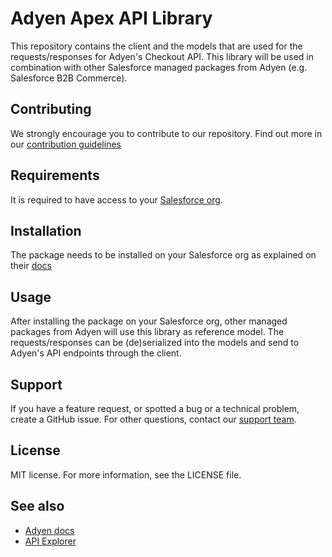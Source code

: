 # Adyen Apex API Library
  
This repository contains the client and the models that are used for the requests/responses for Adyen's Checkout API. 
This library will be used in combination with other Salesforce managed packages from Adyen (e.g. Salesforce B2B Commerce). 

## Contributing
We strongly encourage you to contribute to our repository. Find out more in our [contribution guidelines](https://github.com/Adyen/.github/blob/master/CONTRIBUTING.md)

## Requirements
It is required to have access to your [Salesforce org](https://login.salesforce.com/).

## Installation
The package needs to be installed on your Salesforce org as explained on their [docs](https://developer.salesforce.com/docs/atlas.en-us.sfdx_dev.meta/sfdx_dev/sfdx_dev_dev2gp_install_pkg.htm)

## Usage
After installing the package on your Salesforce org, other managed packages from Adyen will use this library as reference model. 
The requests/responses can be (de)serialized into the models and send to Adyen's API endpoints through the client. 

## Support
If you have a feature request, or spotted a bug or a technical problem, create a GitHub issue. For other questions, contact our [support team](https://support.adyen.com/hc/en-us/requests/new?ticket_form_id=360000705420).    

## License    
MIT license. For more information, see the LICENSE file.

## See also
* [Adyen docs](https://docs.adyen.com/)
* [API Explorer](https://docs.adyen.com/api-explorer/)